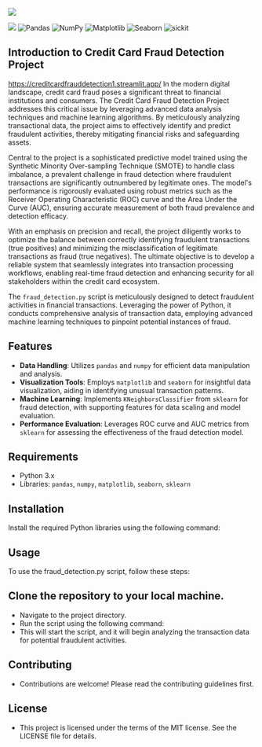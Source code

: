 ![](https://miro.medium.com/v2/resize:fit:2000/1*LhHcxo1r1D-OfG-qbPCS2Q.jpeg)

![](https://img.shields.io/badge/python-3.8-blue)
![Pandas](https://img.shields.io/badge/Pandas-1.3.4-blue)
![NumPy](https://img.shields.io/badge/NumPy-1.21.2-blue)
![Matplotlib](https://img.shields.io/badge/Matplotlib-3.4.3-blue)
![Seaborn](https://img.shields.io/badge/Seaborn-0.11.2-blue)
![sickit](https://img.shields.io/badge/scikit--learn-compatible-orange)


## Introduction to Credit Card Fraud Detection Project
https://creditcardfrauddetection1.streamlit.app/
In the modern digital landscape, credit card fraud poses a significant threat to financial institutions and consumers. The Credit Card Fraud Detection Project addresses this critical issue by leveraging advanced data analysis techniques and machine learning algorithms. By meticulously analyzing transactional data, the project aims to effectively identify and predict fraudulent activities, thereby mitigating financial risks and safeguarding assets.

Central to the project is a sophisticated predictive model trained using the Synthetic Minority Over-sampling Technique (SMOTE) to handle class imbalance, a prevalent challenge in fraud detection where fraudulent transactions are significantly outnumbered by legitimate ones. The model's performance is rigorously evaluated using robust metrics such as the Receiver Operating Characteristic (ROC) curve and the Area Under the Curve (AUC), ensuring accurate measurement of both fraud prevalence and detection efficacy.

With an emphasis on precision and recall, the project diligently works to optimize the balance between correctly identifying fraudulent transactions (true positives) and minimizing the misclassification of legitimate transactions as fraud (true negatives). The ultimate objective is to develop a reliable system that seamlessly integrates into transaction processing workflows, enabling real-time fraud detection and enhancing security for all stakeholders within the credit card ecosystem.

The `fraud_detection.py` script is meticulously designed to detect fraudulent activities in financial transactions. Leveraging the power of Python, it conducts comprehensive analysis of transaction data, employing advanced machine learning techniques to pinpoint potential instances of fraud.


## Features
- **Data Handling**: Utilizes `pandas` and `numpy` for efficient data manipulation and analysis.
- **Visualization Tools**: Employs `matplotlib` and `seaborn` for insightful data visualization, aiding in identifying unusual transaction patterns.
- **Machine Learning**: Implements `KNeighborsClassifier` from `sklearn` for fraud detection, with supporting features for data scaling and model evaluation.
- **Performance Evaluation**: Leverages ROC curve and AUC metrics from `sklearn` for assessing the effectiveness of the fraud detection model.

## Requirements
- Python 3.x
- Libraries: `pandas`, `numpy`, `matplotlib`, `seaborn`, `sklearn`

## Installation
Install the required Python libraries using the following command:

## Usage
To use the fraud_detection.py script, follow these steps:

## Clone the repository to your local machine.
- Navigate to the project directory.
- Run the script using the following command:
- This will start the script, and it will begin analyzing the transaction data for potential fraudulent activities.

## Contributing
- Contributions are welcome! Please read the contributing guidelines first.

## License
- This project is licensed under the terms of the MIT license. See the LICENSE file for details.

